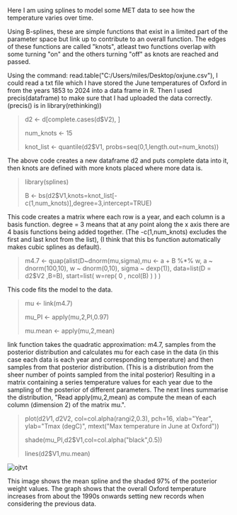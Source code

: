 Here I am using splines to model some MET data to see how the temperature varies over time.

Using B-splines, these are simple functions that exist in a limited part of the parameter space but link up to contribute to an overall function. The edges of these functions are called "knots", atleast two functions overlap with some turning "on" and the others turning "off" as knots are reached and passed. 

Using the command: read.table("C:/Users/miles/Desktop/oxjune.csv"), I could read a txt file which I have stored the June temperatures of Oxford in from the years 1853 to 2024 into a data frame in R. Then I used precis(dataframe) to make sure that I had uploaded the data correctly. (precis() is in library(rethinking))

> d2 <- d[complete.cases(d$V2), ]
> 
> num_knots <- 15
> 
> knot_list <- quantile(d2$V1, probs=seq(0,1,length.out=num_knots))

The above code creates a new dataframe d2 and puts complete data into it, then knots are defined with more knots placed where more data is.

> library(splines)
>
> B <- bs(d2$V1,knots=knot_list[-c(1,num_knots)],degree=3,intercept=TRUE)

This code creates a matrix where each row is a year, and each column is a basis function. degree = 3 means that at any point along the x axis there are 4 basis functions being added together. (The -c(1,num_knots) excludes the first and last knot from the list), (I think that this bs function automatically makes cubic splines as default).

> m4.7 <- quap(alist(D~dnorm(mu,sigma),mu <- a + B %*% w, a ~ dnorm(100,10), w ~ dnorm(0,10), sigma ~ dexp(1)), data=list(D = d2$V2 ,B=B), start=list( w=rep( 0 , ncol(B) ) ) )

This code fits the model to the data.

> mu <- link(m4.7)
> 
> mu_PI <- apply(mu,2,PI,0.97)
>
> mu.mean <- apply(mu,2,mean)

link function takes the quadratic approximation: m4.7, samples from the posterior distribution and calculates mu for each case in the data (in this case each data is each year and corresponding temperature) and then samples from that posterior distribution. (This is a distribution from the sheer number of points sampled from the inital posterior)
Resulting in a matrix containing a series temperature values for each year due to the sampling of the posterior of different parameters. The next lines summarise the distribution, "Read apply(mu,2,mean) as compute the mean of each column (dimension 2) of the matrix mu.".

> plot(d2$V1, d2$V2, col=col.alpha(rangi2,0.3), pch=16, xlab="Year", ylab="Tmax (degC)", mtext("Max temperature in June at Oxford"))
> 
> shade(mu_PI,d2$V1,col=col.alpha("black",0.5))
> 
> lines(d2$V1,mu.mean)

![ojtvt](https://github.com/user-attachments/assets/549f0101-bddf-4360-863c-b442e9663c8d)


This image shows the mean spline and the shaded 97% of the posterior weight values. The graph shows that the overall Oxford temperature increases from about the 1990s onwards setting new records when considering the previous data.
